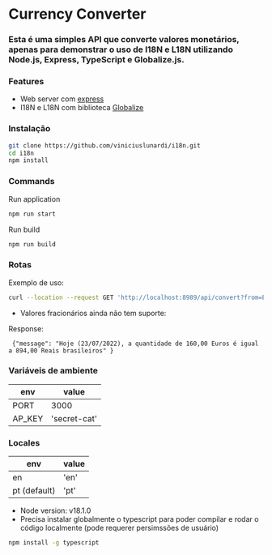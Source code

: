 # Currency Converter
### Esta é uma simples API que converte valores monetários, apenas para demonstrar o uso de I18N e L18N utilizando Node.js, Express, TypeScript e Globalize.js. 


### Features
- Web server com [express](https://www.npmjs.com/package/express "express")
- I18N e L18N com biblioteca [Globalize](https://www.npmjs.com/package/globalize "Globalize")

### Instalação 
```sh
git clone https://github.com/viniciuslunardi/i18n.git
cd i18n
npm install
```

### Commands

Run application

```sh            
npm run start
```

Run build

```sh            
npm run build

```
### Rotas
Exemplo de uso:
```sh            
curl --location --request GET 'http://localhost:8989/api/convert?from=EUR&to=BRL&amount=160&locale=pt'
```
* Valores fracionários ainda não tem suporte: 

Response:
```
 {"message": "Hoje (23/07/2022), a quantidade de 160,00 Euros é igual a 894,00 Reais brasileiros" }
```

### Variáveis de ambiente

env  | value
------------- | -------------
PORT | 3000
AP_KEY | 'secret-cat'

### Locales 
env  | value
------------- | -------------
en | 'en'
pt (default) | 'pt'

* Node version: v18.1.0
* Precisa instalar globalmente o typescript para poder compilar e rodar o código localmente (pode requerer persimssões de usuário)
```sh            
npm install -g typescript
```